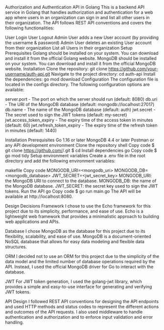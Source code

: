Authorization and Authentication API in Golang
This is a backend API service in Golang that handles authorization and authentication for a web app where users in an organization can sign in and list all other users in their organization. The API follows REST API conventions and covers the following functionalities:

User Login
User Logout
Admin User adds a new User account (by providing the username & password)
Admin User deletes an existing User account from their organization
List all Users in their organization
Setup
Prerequisites
Golang should be installed on your system. You can download and install it from the official Golang website.
MongoDB should be installed on your system. You can download and install it from the official MongoDB website.
Installation
Clone the repository: git clone https://github.com/your-username/auth-api.git
Navigate to the project directory: cd auth-api
Install the dependencies: go mod download
Configuration
The configuration file is located in the configs directory. The following configuration options are available:

server.port - The port on which the server should run (default: 8080)
db.uri - The URI of the MongoDB database (default: mongodb://localhost:27017)
db.name - The name of the MongoDB database (default: auth)
jwt.secret - The secret used to sign the JWT tokens (default: my-secret)
jwt.access_token_expiry - The expiry time of the access token in minutes (default: 60)
jwt.refresh_token_expiry - The expiry time of the refresh token in minutes (default: 1440)

Installation
Prerequisites
Go 1.16 or later
MongoDB 4.4 or later
Postman or any API development environment
Clone the repository
shell
Copy code
$ git clone https://github.com/<username>/<repository>.git
$ cd <repository>
Install dependencies
go
Copy code
$ go mod tidy
Setup environment variables
Create a .env file in the root directory and add the following environment variables:

makefile
Copy code
MONGODB_URI=<mongodb_uri>
MONGODB_DB=<mongodb_database>
JWT_SECRET=<jwt_secret_key>
MONGODB_URI: the MongoDB URI to connect to the database.
MONGODB_DB: the name of the MongoDB database.
JWT_SECRET: the secret key used to sign the JWT tokens.
Run the API
go
Copy code
$ go run main.go
The API will be available at http://localhost:8080.


Design Decisions
Framework
I chose to use the Echo framework for this project due to its simplicity, performance, and ease of use. Echo is a lightweight web framework that provides a minimalistic approach to building web applications and APIs.

Database
I chose MongoDB as the database for this project due to its flexibility, scalability, and ease of use. MongoDB is a document-oriented NoSQL database that allows for easy data modeling and flexible data structures.

ORM
I decided not to use an ORM for this project due to the simplicity of the data model and the limited number of database operations required by the API. Instead, I used the official MongoDB driver for Go to interact with the database.

JWT
For JWT token generation, I used the golang-jwt library, which provides a simple and easy-to-use interface for generating and verifying JWT tokens.

API Design
I followed REST API conventions for designing the API endpoints and used HTTP methods and status codes to represent the different actions and outcomes of the API requests. I also used middleware to handle authentication and authorization and to enforce input validation and error handling.